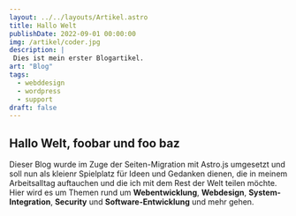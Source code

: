 ```yaml
---
layout: ../../layouts/Artikel.astro
title: Hallo Welt
publishDate: 2022-09-01 00:00:00
img: /artikel/coder.jpg
description: |
 Dies ist mein erster Blogartikel.
art: "Blog" 
tags:
  - webddesign
  - wordpress
  - support
draft: false  
---
```

## Hallo Welt, foobar und foo baz
Dieser Blog wurde im Zuge der Seiten-Migration mit Astro.js umgesetzt und soll nun als kleienr Spielplatz für Ideen und Gedanken dienen, die in meinem Arbeitsalltag auftauchen und die ich mit dem Rest der Welt teilen möchte.
Hier wird es um Themen rund um **Webentwicklung**, **Webdesign**, **System-Integration**, **Security** und  **Software-Entwicklung** und mehr gehen.